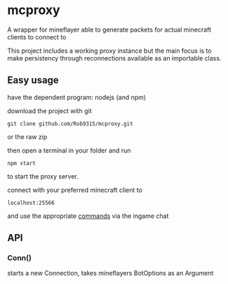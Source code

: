 # mcproxy

A wrapper for mineflayer able to generate packets for actual minecraft clients to connect to

This project includes a working proxy instance but the main focus is to make persistency through reconnections available as an importable class.

## Easy usage

have the dependent program: nodejs (and npm)

download the project with git

```shell
git clone github.com/Rob9315/mcproxy.git
```

or the raw zip

then open a terminal in your folder and run

```shell
npm start
```

to start the proxy server.

connect with your preferred minecraft client to

```
localhost:25566
```

and use the appropriate [commands](https://github.com/Rob9315/mcproxy/blob/master/COMMANDS.md) via the ingame chat

## API

### Conn()

starts a new Connection, takes mineflayers BotOptions as an Argument
